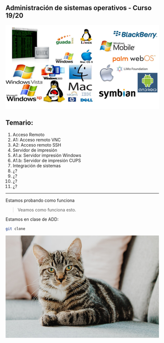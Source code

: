 ## Administración de sistemas operativos - Curso 19/20

![](img/sistemas_operativos.png)

## Temario:
1. Acceso Remoto
  1. A1: Acceso remoto VNC
  2. A2: Acceso remoto SSH
2. Servidor de impresión
  1. A1.a: Servidor impresión Windows
  2. A1.b: Servidor de impresión CUPS
3. Integración de sistemas
4. ¿?
5. ¿?
6. ¿?
7. ¿?

---
Estamos probando como funciona

> Veamos como funciona esto.

Estamos en clase de ADD:

~~~ bash
git clone
~~~

![gato](img/gato.jpeg)
